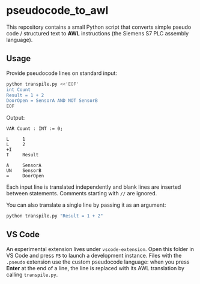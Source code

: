# pseudocode_to_awl

This repository contains a small Python script that converts simple pseudo code / structured text to **AWL** instructions (the Siemens S7 PLC assembly language).

## Usage

Provide pseudocode lines on standard input:

```bash
python transpile.py <<'EOF'
int Count
Result = 1 + 2
DoorOpen = SensorA AND NOT SensorB
EOF
```

Output:

```
VAR Count : INT := 0;

L     1
L     2
+I
T     Result

A     SensorA
UN    SensorB
=     DoorOpen
```

Each input line is translated independently and blank lines are inserted between statements. Comments starting with `//` are ignored.

You can also translate a single line by passing it as an argument:

```bash
python transpile.py "Result = 1 + 2"
```

## VS Code

An experimental extension lives under `vscode-extension`. Open this folder in VS Code and press `F5` to launch a development instance. Files with the `.pseudo` extension use the custom pseudocode language: when you press **Enter** at the end of a line, the line is replaced with its AWL translation by calling `transpile.py`.
